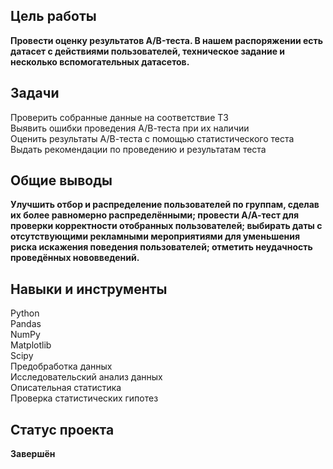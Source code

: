 ## Цель работы 
**Провести оценку результатов A/B-теста. В нашем распоряжении есть датасет с действиями пользователей, техническое задание и несколько вспомогательных датасетов.**
## Задачи
Проверить собранные данные на соответствие ТЗ <br>
Выявить ошибки проведения А/В-теста при их наличии <br>
Оценить результаты А/В-теста с помощью статистического теста <br>
Выдать рекомендации по проведению и результатам теста <br>
## Общие выводы
**Улучшить отбор и распределение пользователей по группам, сделав их более равномерно распределёнными; провести А/А-тест для проверки корректности отобранных пользователей; выбирать даты с отсутствующими рекламными мероприятиями для уменьшения риска искажения поведения пользователей; отметить неудачность проведённых нововведений.**
## Навыки и инструменты
Python <br>
Pandas <br>
NumPy <br>
Matplotlib <br>
Scipy <br>
Предобработка данных <br>
Исследовательский анализ данных <br>
Описательная статистика <br>
Проверка статистических гипотез <br>
## Статус проекта
**Завершён**
